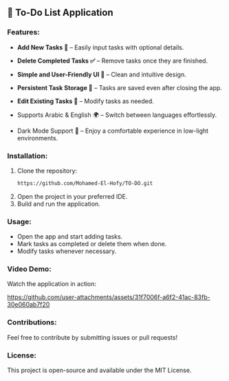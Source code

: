 ## 📌 To-Do List Application

### Features:
- **Add New Tasks 📝** – Easily input tasks with optional details.
- **Delete Completed Tasks ✅** – Remove tasks once they are finished.
- **Simple and User-Friendly UI 🎨** – Clean and intuitive design.
- **Persistent Task Storage 💾** – Tasks are saved even after closing the app.
- **Edit Existing Tasks 🔄** – Modify tasks as needed.
- Supports Arabic & English 🌍 – Switch between languages effortlessly.

- Dark Mode Support 🌙 – Enjoy a comfortable experience in low-light environments.

### Installation:
1. Clone the repository:
   ```bash
   https://github.com/Mohamed-El-Hofy/TO-DO.git
   ```
2. Open the project in your preferred IDE.
3. Build and run the application.

### Usage:
- Open the app and start adding tasks.
- Mark tasks as completed or delete them when done.
- Modify tasks whenever necessary.

### Video Demo:
Watch the application in action:

https://github.com/user-attachments/assets/31f7006f-a6f2-41ac-83fb-30e060ab7f20

### Contributions:
Feel free to contribute by submitting issues or pull requests!

### License:
This project is open-source and available under the MIT License.




